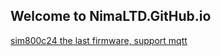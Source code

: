 
## Welcome to NimaLTD.GitHub.io

[sim800c24 the last firmware, support mqtt](https://github.com/nimaltd/nimaltd.github.io/raw/master/1418B09SIM800C24_TLS12.rar)

